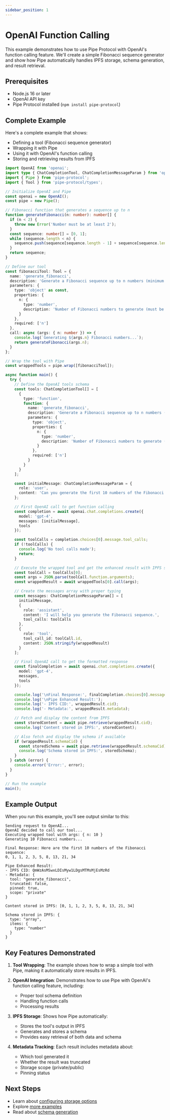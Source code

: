 ```yaml
---
sidebar_position: 1
---
```


# OpenAI Function Calling

This example demonstrates how to use Pipe Protocol with OpenAI's function calling feature. We'll create a simple Fibonacci sequence generator and show how Pipe automatically handles IPFS storage, schema generation, and result retrieval.

## Prerequisites

- Node.js 16 or later
- OpenAI API key
- Pipe Protocol installed (`npm install pipe-protocol`)

## Complete Example

Here's a complete example that shows:
- Defining a tool (Fibonacci sequence generator)
- Wrapping it with Pipe
- Using it with OpenAI's function calling
- Storing and retrieving results from IPFS

```typescript
import OpenAI from 'openai';
import type { ChatCompletionTool, ChatCompletionMessageParam } from 'openai/resources/chat/completions';
import { Pipe } from 'pipe-protocol';
import { Tool } from 'pipe-protocol/types';

// Initialize OpenAI and Pipe
const openai = new OpenAI();
const pipe = new Pipe();

// Fibonacci function that generates a sequence up to n
function generateFibonacci(n: number): number[] {
  if (n < 2) {
    throw new Error('Number must be at least 2');
  }
  const sequence: number[] = [0, 1];
  while (sequence.length < n) {
    sequence.push(sequence[sequence.length - 1] + sequence[sequence.length - 2]);
  }
  return sequence;
}

// Define our tool
const fibonacciTool: Tool = {
  name: 'generate_fibonacci',
  description: 'Generate a Fibonacci sequence up to n numbers (minimum 2)',
  parameters: {
    type: 'object' as const,
    properties: {
      n: {
        type: 'number',
        description: 'Number of Fibonacci numbers to generate (must be 2 or greater)'
      }
    },
    required: ['n']
  },
  call: async (args: { n: number }) => {
    console.log(`Generating ${args.n} Fibonacci numbers...`);
    return generateFibonacci(args.n);
  }
};

// Wrap the tool with Pipe
const wrappedTools = pipe.wrap([fibonacciTool]);

async function main() {
  try {
    // Define the OpenAI tools schema
    const tools: ChatCompletionTool[] = [
      {
        type: 'function',
        function: {
          name: 'generate_fibonacci',
          description: 'Generate a Fibonacci sequence up to n numbers (minimum 2)',
          parameters: {
            type: 'object',
            properties: {
              n: {
                type: 'number',
                description: 'Number of Fibonacci numbers to generate (must be 2 or greater)'
              }
            },
            required: ['n']
          }
        }
      }
    ];

    const initialMessage: ChatCompletionMessageParam = { 
      role: 'user', 
      content: 'Can you generate the first 10 numbers of the Fibonacci sequence?' 
    };

    // First OpenAI call to get function calling
    const completion = await openai.chat.completions.create({
      model: 'gpt-4',
      messages: [initialMessage],
      tools
    });

    const toolCalls = completion.choices[0].message.tool_calls;
    if (!toolCalls) {
      console.log('No tool calls made');
      return;
    }

    // Execute the wrapped tool and get the enhanced result with IPFS storage
    const toolCall = toolCalls[0];
    const args = JSON.parse(toolCall.function.arguments);
    const wrappedResult = await wrappedTools[0].call(args);

    // Create the messages array with proper typing
    const messages: ChatCompletionMessageParam[] = [
      initialMessage,
      {
        role: 'assistant',
        content: 'I will help you generate the Fibonacci sequence.',
        tool_calls: toolCalls
      },
      {
        role: 'tool',
        tool_call_id: toolCall.id,
        content: JSON.stringify(wrappedResult)
      }
    ];

    // Final OpenAI call to get the formatted response
    const finalCompletion = await openai.chat.completions.create({
      model: 'gpt-4',
      messages,
      tools
    });

    console.log('\nFinal Response:', finalCompletion.choices[0].message.content);
    console.log('\nPipe Enhanced Result:');
    console.log('- IPFS CID:', wrappedResult.cid);
    console.log('- Metadata:', wrappedResult.metadata);

    // Fetch and display the content from IPFS
    const storedContent = await pipe.retrieve(wrappedResult.cid);
    console.log('Content stored in IPFS:', storedContent);

    // Also fetch and display the schema if available
    if (wrappedResult.schemaCid) {
      const storedSchema = await pipe.retrieve(wrappedResult.schemaCid);
      console.log('Schema stored in IPFS:', storedSchema);
    }
  } catch (error) {
    console.error('Error:', error);
  }
}

// Run the example
main();
```

## Example Output

When you run this example, you'll see output similar to this:

```
Sending request to OpenAI...
OpenAI decided to call our tool...
Executing wrapped tool with args: { n: 10 }
Generating 10 Fibonacci numbers...

Final Response: Here are the first 10 numbers of the Fibonacci sequence:
0, 1, 1, 2, 3, 5, 8, 13, 21, 34

Pipe Enhanced Result:
- IPFS CID: QmWzAsMSwxLDIsMyw1LDgsMTMsMjEsMzRd
- Metadata: {
  tool: "generate_fibonacci",
  truncated: false,
  pinned: true,
  scope: "private"
}

Content stored in IPFS: [0, 1, 1, 2, 3, 5, 8, 13, 21, 34]

Schema stored in IPFS: {
  type: "array",
  items: {
    type: "number"
  }
}
```

## Key Features Demonstrated

1. **Tool Wrapping**: The example shows how to wrap a simple tool with Pipe, making it automatically store results in IPFS.

2. **OpenAI Integration**: Demonstrates how to use Pipe with OpenAI's function calling feature, including:
   - Proper tool schema definition
   - Handling function calls
   - Processing results

3. **IPFS Storage**: Shows how Pipe automatically:
   - Stores the tool's output in IPFS
   - Generates and stores a schema
   - Provides easy retrieval of both data and schema

4. **Metadata Tracking**: Each result includes metadata about:
   - Which tool generated it
   - Whether the result was truncated
   - Storage scope (private/public)
   - Pinning status

## Next Steps

- Learn about [configuring storage options](../guides/configuration.md)
- Explore [more examples](./index.md)
- Read about [schema generation](../concepts/schema-generation.md) 